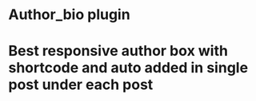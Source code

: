 # Author_bio plugin
# Best responsive author box with shortcode and auto added in single post under each post
